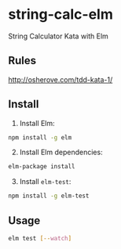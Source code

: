 # string-calc-elm
String Calculator Kata with Elm

## Rules
http://osherove.com/tdd-kata-1/

## Install
1. Install Elm:
```bash
npm install -g elm
```
2. Install Elm dependencies:
```bash
elm-package install
```
3. Install `elm-test`:
```bash
npm install -g elm-test
```

## Usage
```bash
elm test [--watch]
```
